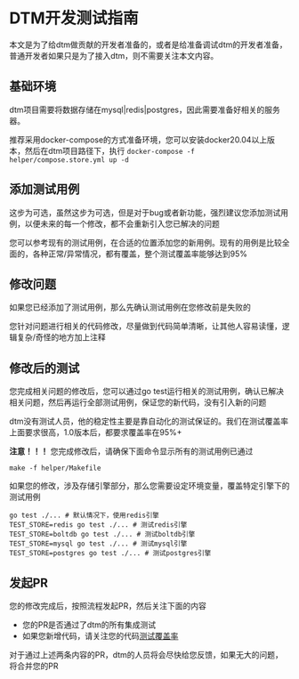 # DTM开发测试指南
本文是为了给dtm做贡献的开发者准备的，或者是给准备调试dtm的开发者准备，普通开发者如果只是为了接入dtm，则不需要关注本文内容。

## 基础环境
dtm项目需要将数据存储在mysql|redis|postgres，因此需要准备好相关的服务器。

推荐采用docker-compose的方式准备环境，您可以安装docker20.04以上版本，然后在dtm项目路径下，执行
`docker-compose -f helper/compose.store.yml up -d`

## 添加测试用例
这步为可选，虽然这步为可选，但是对于bug或者新功能，强烈建议您添加测试用例，以便未来的每一个修改，都不会重新引入您已解决的问题

您可以参考现有的测试用例，在合适的位置添加您的新用例。现有的用例是比较全面的，各种正常/异常情况，都有覆盖，整个测试覆盖率能够达到95%

## 修改问题
如果您已经添加了测试用例，那么先确认测试用例在您修改前是失败的

您针对问题进行相关的代码修改，尽量做到代码简单清晰，让其他人容易读懂，逻辑复杂/奇怪的地方加上注释

## 修改后的测试

您完成相关问题的修改后，您可以通过go test运行相关的测试用例，确认已解决相关问题，然后再运行全部测试用例，保证您的新代码，没有引入新的问题

dtm没有测试人员，他的稳定性主要是靠自动化的测试保证的。我们在测试覆盖率上面要求很高，1.0版本后，都要求覆盖率在95%+

**注意！！！** 您完成修改后，请确保下面命令显示所有的测试用例已通过

`make -f helper/Makefile`

如果您的修改，涉及存储引擎部分，那么您需要设定环境变量，覆盖特定引擎下的测试用例

```
go test ./... # 默认情况下，使用redis引擎
TEST_STORE=redis go test ./... # 测试redis引擎
TEST_STORE=boltdb go test ./... # 测试boltdb引擎
TEST_STORE=mysql go test ./... # 测试mysql引擎
TEST_STORE=postgres go test ./... # 测试postgres引擎
```

## 发起PR
您的修改完成后，按照流程发起PR，然后关注下面的内容

- 您的PR是否通过了dtm的所有集成测试
- 如果您新增代码，请关注您的代码[测试覆盖率](https://app.codecov.io/gh/dtm-labs/dtm)

对于通过上述两条内容的PR，dtm的人员将会尽快给您反馈，如果无大的问题，将合并您的PR
